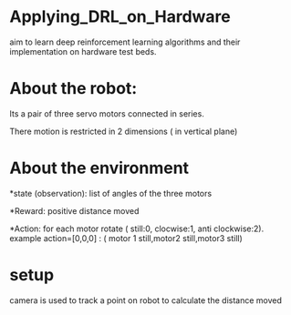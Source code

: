 # Applying_DRL_on_Hardware

aim to learn deep reinforcement learning algorithms and their implementation on hardware test beds.

# About the robot:

  Its a pair of three servo motors connected in series.

  There motion is restricted in 2 dimensions ( in vertical plane)
  
# About the environment

  *state (observation): list of angles of the three motors

  *Reward: positive distance moved

  *Action: for each motor rotate ( still:0, clocwise:1, anti clockwise:2). example action=[0,0,0] : ( motor 1 still,motor2 still,motor3 still)

# setup

  camera is used to track a point on robot to calculate the distance moved 
